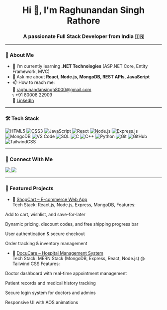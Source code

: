 <h1 align="center">Hi 👋, I'm Raghunandan Singh Rathore</h1>
<h3 align="center">A passionate Full Stack Developer from India 🇮🇳</h3>

---

### 🚀 About Me

- 🌱 I’m currently learning **.NET Technologies** (ASP.NET Core, Entity Framework, MVC)
- 💬 Ask me about **React, Node.js, MongoDB, REST APIs, JavaScript**
- 📫 How to reach me:  
  📧 [raghunandansingh8000@gmail.com](mailto:raghunandansingh8000@gmail.com)  
  📞 +91 80008 22909  
  💼 [LinkedIn](https://linkedin.com/in/raghunandan-singh-rathore-8b05b6245)

---

### 🛠️ Tech Stack

![HTML5](https://img.shields.io/badge/HTML5-E34F26?style=flat-square&logo=html5&logoColor=white)
![CSS3](https://img.shields.io/badge/CSS3-1572B6?style=flat-square&logo=css3)
![JavaScript](https://img.shields.io/badge/JavaScript-F7DF1E?style=flat-square&logo=javascript&logoColor=black)
![React](https://img.shields.io/badge/React-61DAFB?style=flat-square&logo=react&logoColor=black)
![Node.js](https://img.shields.io/badge/Node.js-339933?style=flat-square&logo=node.js&logoColor=white)
![Express.js](https://img.shields.io/badge/Express.js-000000?style=flat-square&logo=express&logoColor=white)
![MongoDB](https://img.shields.io/badge/MongoDB-4EA94B?style=flat-square&logo=mongodb&logoColor=white)
![VS Code](https://img.shields.io/badge/VS%20Code-007ACC?style=flat-square&logo=visual-studio-code&logoColor=white)
![SQL](https://img.shields.io/badge/-SQL-4479A1?style=flat&logo=postgresql&logoColor=white)
![C](https://img.shields.io/badge/-C-00599C?style=flat&logo=c&logoColor=white)
![C++](https://img.shields.io/badge/-C++-00599C?style=flat&logo=c%2B%2B&logoColor=white)
![Python](https://img.shields.io/badge/-Python-3776AB?style=flat&logo=python&logoColor=white)
![Git](https://img.shields.io/badge/-Git-F05032?style=flat&logo=git&logoColor=white)
![GitHub](https://img.shields.io/badge/-GitHub-181717?style=flat&logo=github)
![TailwindCSS](https://img.shields.io/badge/-TailwindCSS-38B2AC?style=flat&logo=tailwind-css)

---


### 🔗 Connect With Me

<p align="left">
  <a href="mailto:raghunandansingh8000@gmail.com">
    <img src="https://img.shields.io/badge/Gmail-D14836?style=for-the-badge&logo=gmail&logoColor=white" />
  </a>
  <a href="https://linkedin.com/in/raghunandan-singh-rathore-8b05b6245" target="blank">
    <img src="https://img.shields.io/badge/LinkedIn-Connect-blue?style=for-the-badge&logo=linkedin" />
  </a>
</p>

---

<!-- Optionally add your portfolio if you have one -->
<!-- ### 🌐 Portfolio
**Coming soon!** (or add a link if you already have one) -->


### 📌 Featured Projects

- 🛒 [ShopCart – E-commerce Web App](https://shopping-cart-six-puce.vercel.app/)  
Tech Stack: React.js, Node.js, Express, MongoDB, 
Features:

Add to cart, wishlist, and save-for-later

Dynamic pricing, discount codes, and free shipping progress bar

User authentication & secure checkout

Order tracking & inventory management

- 🏥 [DocuCare – Hospital Management System](https://docucare-frontend.onrender.com/)  
Tech Stack: MERN Stack (MongoDB, Express, React, Node.js) @ Tailwind CSS
Features:

Doctor dashboard with real-time appointment management

Patient records and medical history tracking

Secure login system for doctors and admins

Responsive UI with AOS animations


